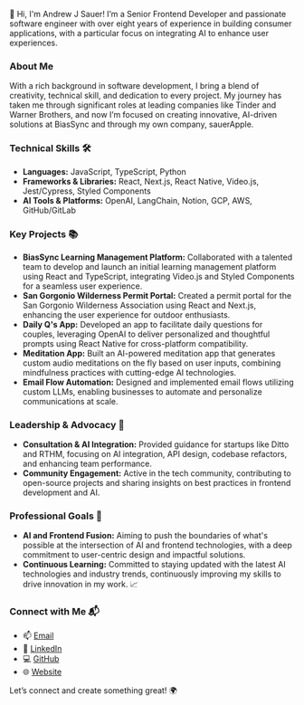 👋 Hi, I'm Andrew J Sauer! I’m a Senior Frontend Developer and passionate software engineer with over eight years of experience in building consumer applications, with a particular focus on integrating AI to enhance user experiences.

### About Me
With a rich background in software development, I bring a blend of creativity, technical skill, and dedication to every project. My journey has taken me through significant roles at leading companies like Tinder and Warner Brothers, and now I’m focused on creating innovative, AI-driven solutions at BiasSync and through my own company, sauerApple.

### Technical Skills 🛠️
- **Languages:** JavaScript, TypeScript, Python
- **Frameworks & Libraries:** React, Next.js, React Native, Video.js, Jest/Cypress, Styled Components
- **AI Tools & Platforms:** OpenAI, LangChain, Notion, GCP, AWS, GitHub/GitLab

### Key Projects 📚
- **BiasSync Learning Management Platform:** Collaborated with a talented team to develop and launch an initial learning management platform using React and TypeScript, integrating Video.js and Styled Components for a seamless user experience.
- **San Gorgonio Wilderness Permit Portal:** Created a permit portal for the San Gorgonio Wilderness Association using React and Next.js, enhancing the user experience for outdoor enthusiasts.
- **Daily Q's App:** Developed an app to facilitate daily questions for couples, leveraging OpenAI to deliver personalized and thoughtful prompts using React Native for cross-platform compatibility.
- **Meditation App:** Built an AI-powered meditation app that generates custom audio meditations on the fly based on user inputs, combining mindfulness practices with cutting-edge AI technologies.
- **Email Flow Automation:** Designed and implemented email flows utilizing custom LLMs, enabling businesses to automate and personalize communications at scale.

### Leadership & Advocacy 🌟
- **Consultation & AI Integration:** Provided guidance for startups like Ditto and RTHM, focusing on AI integration, API design, codebase refactors, and enhancing team performance.
- **Community Engagement:** Active in the tech community, contributing to open-source projects and sharing insights on best practices in frontend development and AI.

### Professional Goals 🚀
- **AI and Frontend Fusion:** Aiming to push the boundaries of what's possible at the intersection of AI and frontend technologies, with a deep commitment to user-centric design and impactful solutions.
- **Continuous Learning:** Committed to staying updated with the latest AI technologies and industry trends, continuously improving my skills to drive innovation in my work. 📈

### Connect with Me 📬
- 📫 [Email](mailto:andrew@sauerApple.com)
- 🔗 [LinkedIn](https://www.linkedin.com/in/andrewjsauer/)
- 💻 [GitHub](https://github.com/andrewjsauer)
- 🌐 [Website](https://www.andrewjsauer.com/)

Let’s connect and create something great! 🌍
